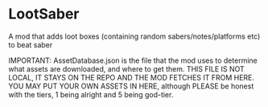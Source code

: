 # LootSaber
A mod that adds loot boxes (containing random sabers/notes/platforms etc) to beat saber

IMPORTANT: AssetDatabase.json is the file that the mod uses to determine what assets are downloaded, and where to get them. THIS FILE IS NOT LOCAL, IT STAYS ON THE REPO AND THE MOD FETCHES IT FROM HERE.
YOU MAY PUT YOUR OWN ASSETS IN HERE, although PLEASE be honest with the tiers, 1 being alright and 5 being god-tier.
